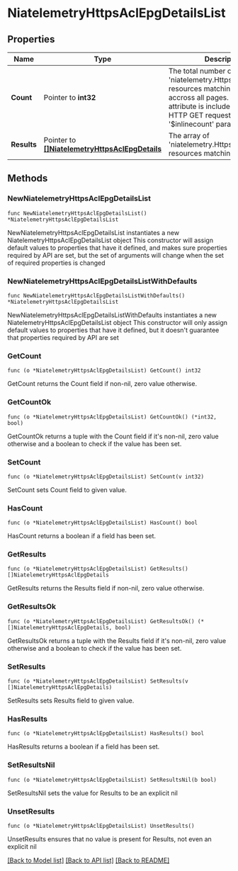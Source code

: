 # NiatelemetryHttpsAclEpgDetailsList

## Properties

Name | Type | Description | Notes
------------ | ------------- | ------------- | -------------
**Count** | Pointer to **int32** | The total number of &#39;niatelemetry.HttpsAclEpgDetails&#39; resources matching the request, accross all pages. The &#39;Count&#39; attribute is included when the HTTP GET request includes the &#39;$inlinecount&#39; parameter. | [optional] 
**Results** | Pointer to [**[]NiatelemetryHttpsAclEpgDetails**](NiatelemetryHttpsAclEpgDetails.md) | The array of &#39;niatelemetry.HttpsAclEpgDetails&#39; resources matching the request. | [optional] 

## Methods

### NewNiatelemetryHttpsAclEpgDetailsList

`func NewNiatelemetryHttpsAclEpgDetailsList() *NiatelemetryHttpsAclEpgDetailsList`

NewNiatelemetryHttpsAclEpgDetailsList instantiates a new NiatelemetryHttpsAclEpgDetailsList object
This constructor will assign default values to properties that have it defined,
and makes sure properties required by API are set, but the set of arguments
will change when the set of required properties is changed

### NewNiatelemetryHttpsAclEpgDetailsListWithDefaults

`func NewNiatelemetryHttpsAclEpgDetailsListWithDefaults() *NiatelemetryHttpsAclEpgDetailsList`

NewNiatelemetryHttpsAclEpgDetailsListWithDefaults instantiates a new NiatelemetryHttpsAclEpgDetailsList object
This constructor will only assign default values to properties that have it defined,
but it doesn't guarantee that properties required by API are set

### GetCount

`func (o *NiatelemetryHttpsAclEpgDetailsList) GetCount() int32`

GetCount returns the Count field if non-nil, zero value otherwise.

### GetCountOk

`func (o *NiatelemetryHttpsAclEpgDetailsList) GetCountOk() (*int32, bool)`

GetCountOk returns a tuple with the Count field if it's non-nil, zero value otherwise
and a boolean to check if the value has been set.

### SetCount

`func (o *NiatelemetryHttpsAclEpgDetailsList) SetCount(v int32)`

SetCount sets Count field to given value.

### HasCount

`func (o *NiatelemetryHttpsAclEpgDetailsList) HasCount() bool`

HasCount returns a boolean if a field has been set.

### GetResults

`func (o *NiatelemetryHttpsAclEpgDetailsList) GetResults() []NiatelemetryHttpsAclEpgDetails`

GetResults returns the Results field if non-nil, zero value otherwise.

### GetResultsOk

`func (o *NiatelemetryHttpsAclEpgDetailsList) GetResultsOk() (*[]NiatelemetryHttpsAclEpgDetails, bool)`

GetResultsOk returns a tuple with the Results field if it's non-nil, zero value otherwise
and a boolean to check if the value has been set.

### SetResults

`func (o *NiatelemetryHttpsAclEpgDetailsList) SetResults(v []NiatelemetryHttpsAclEpgDetails)`

SetResults sets Results field to given value.

### HasResults

`func (o *NiatelemetryHttpsAclEpgDetailsList) HasResults() bool`

HasResults returns a boolean if a field has been set.

### SetResultsNil

`func (o *NiatelemetryHttpsAclEpgDetailsList) SetResultsNil(b bool)`

 SetResultsNil sets the value for Results to be an explicit nil

### UnsetResults
`func (o *NiatelemetryHttpsAclEpgDetailsList) UnsetResults()`

UnsetResults ensures that no value is present for Results, not even an explicit nil

[[Back to Model list]](../README.md#documentation-for-models) [[Back to API list]](../README.md#documentation-for-api-endpoints) [[Back to README]](../README.md)



